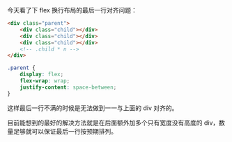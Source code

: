 今天看了下 flex 换行布局的最后一行对齐问题：

```html
<div class="parent">
    <div class="child"></div>
    <div class="child"></div>
    <div class="child"></div>
    <!-- .child * n -->
</div>
```

```css
.parent {
    display: flex;
    flex-wrap: wrap;
    justify-content: space-between;
}
```

这样最后一行不满的时候是无法做到一一与上面的 div 对齐的。

目前能想到的最好的解决方法就是在后面额外加多个只有宽度没有高度的 div，数量足够就可以保证最后一行按预期排列。

